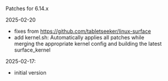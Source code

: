 Patches for 6.14.x

2025-02-20
- fixes from https://github.com/tabletseeker/linux-surface
- add kernel.sh: Automatically applies all patches while  
  merging the appropriate kernel config and building the latest surface_kernel

2025-02-17:
- initial version
